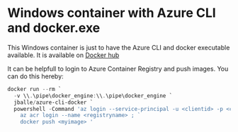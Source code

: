 # Windows container with Azure CLI and docker.exe

This Windows container is just to have the Azure CLI and docker executable available. It is available on [Docker hub](https://hub.docker.com/r/jballe/azure-cli-docker)

It can be helpfull to login to Azure Container Registry and push images. You can do this hereby:

```powershell
docker run --rm `
  -v \\.\pipe\docker_engine:\\.\pipe\docker_engine `
  jballe/azure-cli-docker `
  powershell -Command 'az login --service-principal -u <clientid> -p <clientsecret> --tenant <tenant> ; `
    az acr login --name <registryname> ; `
    docker push <myimage> '
```
